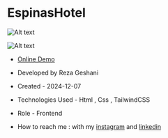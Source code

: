 # EspinasHotel

![Alt text](https://github.com/user-attachments/assets/241ee789-0211-4f36-9eaf-13ca641bdac1)

![Alt text](https://github.com/user-attachments/assets/e7a8b0d6-3f61-470f-bba2-10b10e3d4911)

- [Online Demo](https://rezageshaniweb.github.io/EspinasHotel/)

- Developed by Reza Geshani

- Created - 2024-12-07

- Technologies Used - Html , Css , TailwindCSS

- Role - Frontend

- How to reach me : with my [instagram](https://www.instagram.com/rezageshani_web) and [linkedin](http://www.linkedin.com/in/reza-geshani-web)
